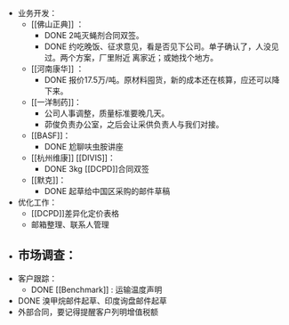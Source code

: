 - 业务开发：
	- [[佛山正典]] ：
		- DONE 2吨灭蝇剂合同双签。
		- DONE 约吃晚饭、征求意见，看是否见下公司。单子确认了，人没见过。两个方案，厂里附近 离家近；或她找个地方。
	- [[河南康华]] ：
		- DONE 报价17.5万/吨。原材料囤货，新的成本还在核算，应还可以降下来。
	- [[一洋制药]]：
		- 公司人事调整，质量标准要晚几天。
		- 茆俊负责办公室，之后会让采供负责人与我们对接。
	- [[BASF]]：
		- DONE 尬聊呋虫胺讲座
	- [[杭州维康]] [[DIVIS]]：
		- DONE 3kg [[DCPD]]合同双签
	- [[默克]]：
		- DONE 起草给中国区采购的邮件草稿
- 优化工作：
	- [[DCPD]]差异化定价表格
	- 邮箱整理、联系人管理
- 市场调查：
	-
- 客户跟踪：
	- DONE [[Benchmark]] : 运输温度声明
- DONE 溴甲烷邮件起草、印度询盘邮件起草
- 外部合同，要记得提醒客户列明增值税额